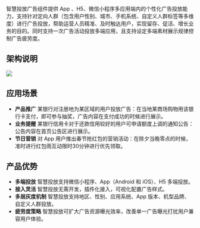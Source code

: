 智慧投放广告组件提供 App 、H5、微信小程序多应用端内的个性化广告投放能力，支持针对定向人群（包含用户性别、城市、手机系统、自定义人群标签等多维度）进行广告投放，帮助运营人员精准、及时触达用户，实现留存、促活、增长业务的目的。同时支持一次广告活动投放多端应用，且支持设定多端素材展示规律控制广告疲劳度。

## 架构说明
![](https://qcloudimg.tencent-cloud.cn/raw/aa6646eb6d1b980bf8f03f48c6e68ccc.png)


## 应用场景
- **产品推广**
  某银行对注册地为某区域的用户投放广告：在当地某商场购物用该银行卡支付，即可参与抽奖，广告内容在支付成功的时候进行展示。
- **业务提醒**
  某银行信用卡对于还款信用较好的用户可申请额度上调的通知公告：公告内容在首页公告区进行展示。
- **节日营销**
  对 App 用户推出春节抢红包的营销活动：在除夕当晚零点的时候，准时进行红包雨互动限时30分钟进行优先领取。

## 产品优势
- **多端投放**
  智慧投放支持微信小程序、App（Android 和 iOS）、H5 多端投放。
- **接入灵活**
  智慧投放无需开发，插件化接入，可视化配置广告样式。
- **多层灰度机制**
  智慧投放支持地区、性别、应用系统、App 版本、机型品牌、自定义人群投放。
- **疲劳度策略**
  智慧投放可扩大广告资源曝光效率，改善单一广告曝光打扰用户兼容用户体验。
